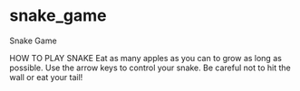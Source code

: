 # snake_game
Snake Game

HOW TO PLAY SNAKE
Eat as many apples as you can to grow as long as possible. 
Use the arrow keys to control your snake. 
Be careful not to hit the wall or eat your tail!

